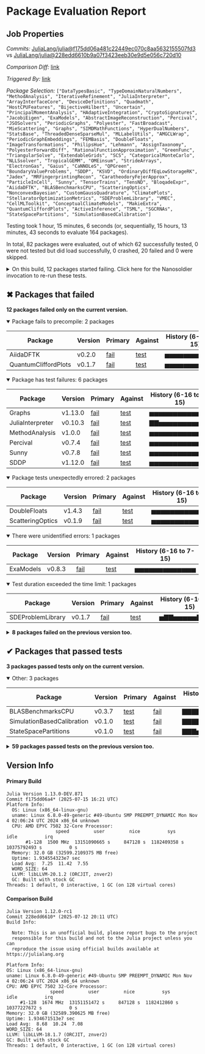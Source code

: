 # Package Evaluation Report

## Job Properties

*Commits:* [JuliaLang/julia@f175dd06a481c22449ec070c8aa5632155507fd3](https://github.com/JuliaLang/julia/commit/f175dd06a481c22449ec070c8aa5632155507fd3) vs [JuliaLang/julia@228edd6610b9a07f3423eeb30e9d5e056c720d10](https://github.com/JuliaLang/julia/commit/228edd6610b9a07f3423eeb30e9d5e056c720d10)

*Comparison Diff:* [link](https://github.com/JuliaLang/julia/compare/228edd6610b9a07f3423eeb30e9d5e056c720d10...f175dd06a481c22449ec070c8aa5632155507fd3)

*Triggered By:* [link](https://github.com/JuliaLang/julia/pull/58948#issuecomment-3074321607)

*Package Selection:* `["DataTypesBasic", "TypeDomainNaturalNumbers", "MethodAnalysis", "IterativeRefinement", "JuliaInterpreter", "ArrayInterfaceCore", "DeviceDefinitions", "Quadmath", "HostCPUFeatures", "BijectiveHilbert", "Uncertain", "PrincipalMomentAnalysis", "HAdaptiveIntegration", "CryptoSignatures", "JacobiEigen", "ExaModels", "AbstractImageReconstruction", "Percival", "JSOSolvers", "PeriodicGraphs", "Polyester", "FastBroadcast", "MieScattering", "Graphs", "SIMDMathFunctions", "HyperDualNumbers", "StatsBase", "ThreadedDenseSparseMul", "MLLabelUtils", "AMGCLWrap", "PeriodicGraphEmbeddings", "FEMBasis", "DoubleFloats", "ImageTransformations", "PhilipsHue", "Lehmann", "AssignTaxonomy", "PolyesterForwardDiff", "RationalFunctionApproximation", "GreenFunc", "TriangularSolve", "ExtendableGrids", "SCS", "CategoricalMonteCarlo", "NLLSsolver", "TropicalGEMM", "OMEinsum", "StrideArrays", "ElectronGas", "Gaius", "CaNNOLeS", "QPGreen", "BoundaryValueProblems", "SDDP", "KSVD", "OrdinaryDiffEqLowStorageRK", "Jadex", "MRFingerprintingRecon", "CaratheodoryFejerApprox", "ParticleInCell", "Sunny", "TensorTrains", "TensND", "BloqadeExpr", "AiidaDFTK", "BLASBenchmarksCPU", "ScatteringOptics", "NonconvexBayesian", "CustomGaussQuadrature", "ClimatePlots", "StellaratorOptimizationMetrics", "SDEProblemLibrary", "VMEC", "CellMLToolkit", "ConceptualClimateModels", "MakieExtra", "QuantumCliffordPlots", "ActiveInference", "TSML", "SGCRNAs", "StateSpacePartitions", "SimulationBasedCalibration"]`

Testing took 1 hour, 15 minutes, 6 seconds (or, sequentially, 15 hours, 13 minutes, 43 seconds to evaluate 164 packages).

In total, 82 packages were evaluated, out of which 62 successfully tested, 0 were not tested but did load successfully, 0 crashed, 20 failed and 0 were skipped.


<details><summary>On this build, 12 packages started failing. Click here for the Nanosoldier invocation to re-run these tests.</summary>
<p>

```
@nanosoldier `runtests(["MethodAnalysis", "DoubleFloats", "JuliaInterpreter", "Percival", "Graphs", "Sunny", "AiidaDFTK", "SDDP", "ScatteringOptics", "ExaModels", "SDEProblemLibrary", "QuantumCliffordPlots"], vs = ":release-1.12")`
```

</p>
</details>


## ✖ Packages that failed

**12 packages failed only on the current version.**

<details open><summary>Package fails to precompile: 2 packages</summary>
<p>


| Package | Version | Primary | Against | History (6-16 to 7-15) |
| ------- | ------- | ------- | ------- | ------- |
| AiidaDFTK | v0.2.0 | [fail](https://s3.amazonaws.com/julialang-reports/nanosoldier/pkgeval/by_hash/f175dd0_vs_228edd6/AiidaDFTK.primary.log) | [test](https://s3.amazonaws.com/julialang-reports/nanosoldier/pkgeval/by_hash/f175dd0_vs_228edd6/AiidaDFTK.against.log) | <span class="history">▅▅▅▅▅▅▅▅▅▅▅▅▅</span> |
| QuantumCliffordPlots | v0.1.7 | [fail](https://s3.amazonaws.com/julialang-reports/nanosoldier/pkgeval/by_hash/f175dd0_vs_228edd6/QuantumCliffordPlots.primary.log) | [test](https://s3.amazonaws.com/julialang-reports/nanosoldier/pkgeval/by_hash/f175dd0_vs_228edd6/QuantumCliffordPlots.against.log) | <span class="history">▅▅▅▅▅▅▅▅▅▅▅▅▅</span> |

</p>
</details>

<details open><summary>Package has test failures: 6 packages</summary>
<p>


| Package | Version | Primary | Against | History (6-16 to 7-15) |
| ------- | ------- | ------- | ------- | ------- |
| Graphs | v1.13.0 | [fail](https://s3.amazonaws.com/julialang-reports/nanosoldier/pkgeval/by_hash/f175dd0_vs_228edd6/Graphs.primary.log) | [test](https://s3.amazonaws.com/julialang-reports/nanosoldier/pkgeval/by_hash/f175dd0_vs_228edd6/Graphs.against.log) | <span class="history">▅▅▅▅▅▅▅▅▅▅▅▅▅</span> |
| JuliaInterpreter | v0.10.3 | [fail](https://s3.amazonaws.com/julialang-reports/nanosoldier/pkgeval/by_hash/f175dd0_vs_228edd6/JuliaInterpreter.primary.log) | [test](https://s3.amazonaws.com/julialang-reports/nanosoldier/pkgeval/by_hash/f175dd0_vs_228edd6/JuliaInterpreter.against.log) | <span class="history">▇▇▅▅▅▅▅▅▅▅▅▅▅</span> |
| MethodAnalysis | v1.0.0 | [fail](https://s3.amazonaws.com/julialang-reports/nanosoldier/pkgeval/by_hash/f175dd0_vs_228edd6/MethodAnalysis.primary.log) | [test](https://s3.amazonaws.com/julialang-reports/nanosoldier/pkgeval/by_hash/f175dd0_vs_228edd6/MethodAnalysis.against.log) | <span class="history">▅▅▅▅▅▅▅▅▅▅▅▇▇</span> |
| Percival | v0.7.4 | [fail](https://s3.amazonaws.com/julialang-reports/nanosoldier/pkgeval/by_hash/f175dd0_vs_228edd6/Percival.primary.log) | [test](https://s3.amazonaws.com/julialang-reports/nanosoldier/pkgeval/by_hash/f175dd0_vs_228edd6/Percival.against.log) | <span class="history">▅▅▅▅▅▅▅▅▅▅▅▅▅</span> |
| Sunny | v0.7.8 | [fail](https://s3.amazonaws.com/julialang-reports/nanosoldier/pkgeval/by_hash/f175dd0_vs_228edd6/Sunny.primary.log) | [test](https://s3.amazonaws.com/julialang-reports/nanosoldier/pkgeval/by_hash/f175dd0_vs_228edd6/Sunny.against.log) | <span class="history">▅▅▅▅▅▅▅▅▅▅▅▅▅</span> |
| SDDP | v1.12.0 | [fail](https://s3.amazonaws.com/julialang-reports/nanosoldier/pkgeval/by_hash/f175dd0_vs_228edd6/SDDP.primary.log) | [test](https://s3.amazonaws.com/julialang-reports/nanosoldier/pkgeval/by_hash/f175dd0_vs_228edd6/SDDP.against.log) | <span class="history">▅▅▅▅▅▅▅▅▅▅▅▅▅</span> |

</p>
</details>

<details open><summary>Package tests unexpectedly errored: 2 packages</summary>
<p>


| Package | Version | Primary | Against | History (6-16 to 7-15) |
| ------- | ------- | ------- | ------- | ------- |
| DoubleFloats | v1.4.3 | [fail](https://s3.amazonaws.com/julialang-reports/nanosoldier/pkgeval/by_hash/f175dd0_vs_228edd6/DoubleFloats.primary.log) | [test](https://s3.amazonaws.com/julialang-reports/nanosoldier/pkgeval/by_hash/f175dd0_vs_228edd6/DoubleFloats.against.log) | <span class="history">▅▅▅▅▅▅▅▅▅▅▅▅▅</span> |
| ScatteringOptics | v0.1.9 | [fail](https://s3.amazonaws.com/julialang-reports/nanosoldier/pkgeval/by_hash/f175dd0_vs_228edd6/ScatteringOptics.primary.log) | [test](https://s3.amazonaws.com/julialang-reports/nanosoldier/pkgeval/by_hash/f175dd0_vs_228edd6/ScatteringOptics.against.log) | <span class="history">▅▅▅▅▅▅▅▅▅▅▅▅▅</span> |

</p>
</details>

<details open><summary>There were unidentified errors: 1 packages</summary>
<p>


| Package | Version | Primary | Against | History (6-16 to 7-15) |
| ------- | ------- | ------- | ------- | ------- |
| ExaModels | v0.8.3 | [fail](https://s3.amazonaws.com/julialang-reports/nanosoldier/pkgeval/by_hash/f175dd0_vs_228edd6/ExaModels.primary.log) | [test](https://s3.amazonaws.com/julialang-reports/nanosoldier/pkgeval/by_hash/f175dd0_vs_228edd6/ExaModels.against.log) | <span class="history">▅▅▅▅▅▅▅▅▅▅▅▅▅</span> |

</p>
</details>

<details open><summary>Test duration exceeded the time limit: 1 packages</summary>
<p>


| Package | Version | Primary | Against | History (6-16 to 7-15) |
| ------- | ------- | ------- | ------- | ------- |
| SDEProblemLibrary | v0.1.7 | [fail](https://s3.amazonaws.com/julialang-reports/nanosoldier/pkgeval/by_hash/f175dd0_vs_228edd6/SDEProblemLibrary.primary.log) | [test](https://s3.amazonaws.com/julialang-reports/nanosoldier/pkgeval/by_hash/f175dd0_vs_228edd6/SDEProblemLibrary.against.log) | <span class="history">▅▇▇▅▅▅▅▅▇▇▅▇▇</span> |

</p>
</details>


<details><summary><strong>8 packages failed on the previous version too.</strong></summary>
<p>

<details open><summary>Package tests unexpectedly errored: 1 packages</summary>
<p>


| Package | History (6-16 to 7-15) |
| ------- | ------- |
| [OMEinsum v0.8.8](https://s3.amazonaws.com/julialang-reports/nanosoldier/pkgeval/by_hash/f175dd0_vs_228edd6/OMEinsum.primary.log) | <span class="history">▅▅▅▅▅▅▅▅▅▅▅▅▅</span> |

</p>
</details>

<details open><summary>Tests became inactive: 1 packages</summary>
<p>


| Package | History (6-16 to 7-15) |
| ------- | ------- |
| [PhilipsHue v0.0.1](https://s3.amazonaws.com/julialang-reports/nanosoldier/pkgeval/by_hash/f175dd0_vs_228edd6/PhilipsHue.primary.log) | <span class="history">▅▅▅▅▅▅▅▅▅▅▅▅▅</span> |

</p>
</details>

<details open><summary>Test duration exceeded the time limit: 6 packages</summary>
<p>


| Package | History (6-16 to 7-15) |
| ------- | ------- |
| [OrdinaryDiffEqLowStorageRK v1.3.0](https://s3.amazonaws.com/julialang-reports/nanosoldier/pkgeval/by_hash/f175dd0_vs_228edd6/OrdinaryDiffEqLowStorageRK.primary.log) | <span class="history">▅▅▅▅▅▅▅▅▇▅▅▅▅</span> |
| [MakieExtra v0.1.58](https://s3.amazonaws.com/julialang-reports/nanosoldier/pkgeval/by_hash/f175dd0_vs_228edd6/MakieExtra.primary.log) | <span class="history">▇▅▇▅▅▇▇▇▇▅▅▇▅</span> |
| [CellMLToolkit v2.15.0](https://s3.amazonaws.com/julialang-reports/nanosoldier/pkgeval/by_hash/f175dd0_vs_228edd6/CellMLToolkit.primary.log) | <span class="history">▇▅▇▅▅▅▅▅▇▅▇▇▅</span> |
| [ConceptualClimateModels v1.0.2](https://s3.amazonaws.com/julialang-reports/nanosoldier/pkgeval/by_hash/f175dd0_vs_228edd6/ConceptualClimateModels.primary.log) | <span class="history">▇▅▅▅▅▅▅▅▇▇▇▅▇</span> |
| [SGCRNAs v1.0.0](https://s3.amazonaws.com/julialang-reports/nanosoldier/pkgeval/by_hash/f175dd0_vs_228edd6/SGCRNAs.primary.log) | <span class="history">▅▅▇▇▅▇▅▇▅▅▅▅▅</span> |
| [ActiveInference v0.1.2](https://s3.amazonaws.com/julialang-reports/nanosoldier/pkgeval/by_hash/f175dd0_vs_228edd6/ActiveInference.primary.log) | <span class="history">▅▅▅▅▅▅▅▅▅▅▅▅▅</span> |

</p>
</details>


</p>
</details>


## ✔ Packages that passed tests

**3 packages passed tests only on the current version.**

<details open><summary>Other: 3 packages</summary>
<p>


| Package | Version | Primary | Against | History (6-16 to 7-15) |
| ------- | ------- | ------- | ------- | ------- |
| BLASBenchmarksCPU | v0.3.7 | [test](https://s3.amazonaws.com/julialang-reports/nanosoldier/pkgeval/by_hash/f175dd0_vs_228edd6/BLASBenchmarksCPU.primary.log) | [fail](https://s3.amazonaws.com/julialang-reports/nanosoldier/pkgeval/by_hash/f175dd0_vs_228edd6/BLASBenchmarksCPU.against.log) | <span class="history">▇▇▇▇▇▇▇▇▇▇▇▇▇</span> |
| SimulationBasedCalibration | v0.1.0 | [test](https://s3.amazonaws.com/julialang-reports/nanosoldier/pkgeval/by_hash/f175dd0_vs_228edd6/SimulationBasedCalibration.primary.log) | [fail](https://s3.amazonaws.com/julialang-reports/nanosoldier/pkgeval/by_hash/f175dd0_vs_228edd6/SimulationBasedCalibration.against.log) | <span class="history">▇▇▇▇▇▇▇▇▇▇▅▇▇</span> |
| StateSpacePartitions | v0.1.0 | [test](https://s3.amazonaws.com/julialang-reports/nanosoldier/pkgeval/by_hash/f175dd0_vs_228edd6/StateSpacePartitions.primary.log) | [fail](https://s3.amazonaws.com/julialang-reports/nanosoldier/pkgeval/by_hash/f175dd0_vs_228edd6/StateSpacePartitions.against.log) | <span class="history">▇▇▇▅▅▅▅▅▇▇▇▇▇</span> |

</p>
</details>


<details><summary><strong>59 packages passed tests on the previous version too.</strong></summary>
<p>

<details open><summary>Other: 59 packages</summary>
<p>


| Package | History (6-16 to 7-15) |
| ------- | ------- |
| [StatsBase v0.34.5](https://s3.amazonaws.com/julialang-reports/nanosoldier/pkgeval/by_hash/f175dd0_vs_228edd6/StatsBase.primary.log) | <span class="history">▇▇▇▇▇▇▇▇▇▅▇▇▇</span> |
| [HostCPUFeatures v0.1.17](https://s3.amazonaws.com/julialang-reports/nanosoldier/pkgeval/by_hash/f175dd0_vs_228edd6/HostCPUFeatures.primary.log) | <span class="history">▇▇▇▇▇▇▇▇▇▇▇▇▇</span> |
| [Polyester v0.7.18](https://s3.amazonaws.com/julialang-reports/nanosoldier/pkgeval/by_hash/f175dd0_vs_228edd6/Polyester.primary.log) | <span class="history">▇▇▇▇▇▇▇▇▇▇▇▇▇</span> |
| [FastBroadcast v0.3.5](https://s3.amazonaws.com/julialang-reports/nanosoldier/pkgeval/by_hash/f175dd0_vs_228edd6/FastBroadcast.primary.log) | <span class="history">▇▇▇▇▇▇▇▇▇▇▇▇▇</span> |
| [TriangularSolve v0.2.1](https://s3.amazonaws.com/julialang-reports/nanosoldier/pkgeval/by_hash/f175dd0_vs_228edd6/TriangularSolve.primary.log) | <span class="history">▇▇▇▇▇▇▇▇▇▇▇▇▇</span> |
| [ImageTransformations v0.10.2](https://s3.amazonaws.com/julialang-reports/nanosoldier/pkgeval/by_hash/f175dd0_vs_228edd6/ImageTransformations.primary.log) | <span class="history">▇▇▇▇▇▇▇▇▇▇▇▇▇</span> |
| [Quadmath v0.5.13](https://s3.amazonaws.com/julialang-reports/nanosoldier/pkgeval/by_hash/f175dd0_vs_228edd6/Quadmath.primary.log) | <span class="history">▇▇▇▇▇▇▇▇▇▇▇▇▇</span> |
| [ArrayInterfaceCore v0.1.29](https://s3.amazonaws.com/julialang-reports/nanosoldier/pkgeval/by_hash/f175dd0_vs_228edd6/ArrayInterfaceCore.primary.log) | <span class="history">▇▇▇▇▇▇▇▇▇▇▇▇▇</span> |
| [SCS v2.1.0](https://s3.amazonaws.com/julialang-reports/nanosoldier/pkgeval/by_hash/f175dd0_vs_228edd6/SCS.primary.log) | <span class="history">▇▇▅▅▅▅▅▅▅▅▇▇▇</span> |
| [HyperDualNumbers v4.0.10](https://s3.amazonaws.com/julialang-reports/nanosoldier/pkgeval/by_hash/f175dd0_vs_228edd6/HyperDualNumbers.primary.log) | <span class="history">▇▇▇▇▇▇▇▇▇▇▇▇▇</span> |
| [MLLabelUtils v0.5.7](https://s3.amazonaws.com/julialang-reports/nanosoldier/pkgeval/by_hash/f175dd0_vs_228edd6/MLLabelUtils.primary.log) | <span class="history">▇▇▇▇▇▇▇▇▇▇▇▇▇</span> |
| [AMGCLWrap v2.1.0](https://s3.amazonaws.com/julialang-reports/nanosoldier/pkgeval/by_hash/f175dd0_vs_228edd6/AMGCLWrap.primary.log) | <span class="history">▇▇▇▅▅▅▅▅▇▇▇▇▇</span> |
| [BloqadeExpr v0.2.3](https://s3.amazonaws.com/julialang-reports/nanosoldier/pkgeval/by_hash/f175dd0_vs_228edd6/BloqadeExpr.primary.log) | <span class="history">▇▇▇▇▇▇▇▇▇▇▇▇▇</span> |
| [StrideArrays v0.1.29](https://s3.amazonaws.com/julialang-reports/nanosoldier/pkgeval/by_hash/f175dd0_vs_228edd6/StrideArrays.primary.log) | <span class="history">▇▇▇▇▇▇▇▇▇▇▇▇▇</span> |
| [ExtendableGrids v1.14.0](https://s3.amazonaws.com/julialang-reports/nanosoldier/pkgeval/by_hash/f175dd0_vs_228edd6/ExtendableGrids.primary.log) | <span class="history">▇▇▇▇▇▇▇▇▇▇▇▇▇</span> |
| [DataTypesBasic v2.0.3](https://s3.amazonaws.com/julialang-reports/nanosoldier/pkgeval/by_hash/f175dd0_vs_228edd6/DataTypesBasic.primary.log) | <span class="history">▇▇▇▇▇▇▇▇▇▇▇▇▇</span> |
| [FEMBasis v0.3.2](https://s3.amazonaws.com/julialang-reports/nanosoldier/pkgeval/by_hash/f175dd0_vs_228edd6/FEMBasis.primary.log) | <span class="history">▇▇▇▇▇▇▇▇▇▇▇▇▇</span> |
| [JSOSolvers v0.14.0](https://s3.amazonaws.com/julialang-reports/nanosoldier/pkgeval/by_hash/f175dd0_vs_228edd6/JSOSolvers.primary.log) | <span class="history">▇▇▇▇▇▇▇▇▇▇▇▇▇</span> |
| [CryptoSignatures v0.4.0](https://s3.amazonaws.com/julialang-reports/nanosoldier/pkgeval/by_hash/f175dd0_vs_228edd6/CryptoSignatures.primary.log) | <span class="history">▇▇▇▇▇▇▇▇▇▇▇▇▇</span> |
| [Lehmann v0.2.7](https://s3.amazonaws.com/julialang-reports/nanosoldier/pkgeval/by_hash/f175dd0_vs_228edd6/Lehmann.primary.log) | <span class="history">▇▇▇▇▇▇▇▇▇▇▇▇▇</span> |
| [PeriodicGraphs v0.10.3](https://s3.amazonaws.com/julialang-reports/nanosoldier/pkgeval/by_hash/f175dd0_vs_228edd6/PeriodicGraphs.primary.log) | <span class="history">▇▇▇▇▇▇▇▇▇▇▇▇▇</span> |
| [GreenFunc v0.2.6](https://s3.amazonaws.com/julialang-reports/nanosoldier/pkgeval/by_hash/f175dd0_vs_228edd6/GreenFunc.primary.log) | <span class="history">▇▇▇▇▇▇▇▇▇▇▇▇▇</span> |
| [TypeDomainNaturalNumbers v8.0.0](https://s3.amazonaws.com/julialang-reports/nanosoldier/pkgeval/by_hash/f175dd0_vs_228edd6/TypeDomainNaturalNumbers.primary.log) | <span class="history">▇▇▇▇▇▇▇▇▇▇▇▇▇</span> |
| [PrincipalMomentAnalysis v0.2.2](https://s3.amazonaws.com/julialang-reports/nanosoldier/pkgeval/by_hash/f175dd0_vs_228edd6/PrincipalMomentAnalysis.primary.log) | <span class="history">▇▇▇▇▇▇▇▇▇▇▇▇▇</span> |
| [ThreadedDenseSparseMul v0.5.1](https://s3.amazonaws.com/julialang-reports/nanosoldier/pkgeval/by_hash/f175dd0_vs_228edd6/ThreadedDenseSparseMul.primary.log) | <span class="history">▇▇▇▇▇▇▇▇▇▇▇▇▇</span> |
| [PeriodicGraphEmbeddings v0.3.3](https://s3.amazonaws.com/julialang-reports/nanosoldier/pkgeval/by_hash/f175dd0_vs_228edd6/PeriodicGraphEmbeddings.primary.log) | <span class="history">▇▇▇▇▇▇▇▇▇▇▇▇▇</span> |
| [BijectiveHilbert v0.5.0](https://s3.amazonaws.com/julialang-reports/nanosoldier/pkgeval/by_hash/f175dd0_vs_228edd6/BijectiveHilbert.primary.log) | <span class="history">▇▇▇▇▇▇▇▇▇▇▇▇▇</span> |
| [NLLSsolver v4.0.3](https://s3.amazonaws.com/julialang-reports/nanosoldier/pkgeval/by_hash/f175dd0_vs_228edd6/NLLSsolver.primary.log) | <span class="history">▇▇▇▇▇▇▇▇▇▇▇▇▇</span> |
| [Gaius v0.6.8](https://s3.amazonaws.com/julialang-reports/nanosoldier/pkgeval/by_hash/f175dd0_vs_228edd6/Gaius.primary.log) | <span class="history">▇▇▇▇▇▇▇▇▇▇▇▇▇</span> |
| [TensorTrains v0.12.1](https://s3.amazonaws.com/julialang-reports/nanosoldier/pkgeval/by_hash/f175dd0_vs_228edd6/TensorTrains.primary.log) | <span class="history">▇▇▅▅▇▅▇▅▅▇▅▅▇</span> |
| [BoundaryValueProblems v0.1.1](https://s3.amazonaws.com/julialang-reports/nanosoldier/pkgeval/by_hash/f175dd0_vs_228edd6/BoundaryValueProblems.primary.log) | <span class="history">▇▇▇▇▇▇▇▇▇▇▇▇▇</span> |
| [ElectronGas v0.2.6](https://s3.amazonaws.com/julialang-reports/nanosoldier/pkgeval/by_hash/f175dd0_vs_228edd6/ElectronGas.primary.log) | <span class="history">▇▇▇▇▇▇▇▇▇▇▇▇▇</span> |
| [AbstractImageReconstruction v0.5.4](https://s3.amazonaws.com/julialang-reports/nanosoldier/pkgeval/by_hash/f175dd0_vs_228edd6/AbstractImageReconstruction.primary.log) | <span class="history">▇▇▇▇▇▇▇▇▇▇▇▇▇</span> |
| [TSML v2.7.8](https://s3.amazonaws.com/julialang-reports/nanosoldier/pkgeval/by_hash/f175dd0_vs_228edd6/TSML.primary.log) | <span class="history">▇▇▇▇▇▇▇▇▇▅▇▇▅</span> |
| [DeviceDefinitions v0.1.5](https://s3.amazonaws.com/julialang-reports/nanosoldier/pkgeval/by_hash/f175dd0_vs_228edd6/DeviceDefinitions.primary.log) | <span class="history">▇▇▇▇▇▇▇▇▇▇▇▇▇</span> |
| [JacobiEigen v1.0.1](https://s3.amazonaws.com/julialang-reports/nanosoldier/pkgeval/by_hash/f175dd0_vs_228edd6/JacobiEigen.primary.log) | <span class="history">▇▇▇▇▇▇▇▇▇▇▇▇▇</span> |
| [MieScattering v1.0.4](https://s3.amazonaws.com/julialang-reports/nanosoldier/pkgeval/by_hash/f175dd0_vs_228edd6/MieScattering.primary.log) | <span class="history">▇▇▇▇▇▇▇▇▇▇▇▇▇</span> |
| [PolyesterForwardDiff v0.1.3](https://s3.amazonaws.com/julialang-reports/nanosoldier/pkgeval/by_hash/f175dd0_vs_228edd6/PolyesterForwardDiff.primary.log) | <span class="history">▇▇▇▇▇▇▇▇▇▇▇▇▇</span> |
| [HAdaptiveIntegration v0.2.0](https://s3.amazonaws.com/julialang-reports/nanosoldier/pkgeval/by_hash/f175dd0_vs_228edd6/HAdaptiveIntegration.primary.log) | <span class="history">▇▇▇▇▇▇▇▇▇▇▇▇▇</span> |
| [IterativeRefinement v0.2.1](https://s3.amazonaws.com/julialang-reports/nanosoldier/pkgeval/by_hash/f175dd0_vs_228edd6/IterativeRefinement.primary.log) | <span class="history">▇▇▇▇▇▇▇▇▇▇▇▇▇</span> |
| [SIMDMathFunctions v0.1.3](https://s3.amazonaws.com/julialang-reports/nanosoldier/pkgeval/by_hash/f175dd0_vs_228edd6/SIMDMathFunctions.primary.log) | <span class="history">▇▇▇▇▇▇▇▇▇▇▇▇▇</span> |
| [AssignTaxonomy v0.1.2](https://s3.amazonaws.com/julialang-reports/nanosoldier/pkgeval/by_hash/f175dd0_vs_228edd6/AssignTaxonomy.primary.log) | <span class="history">▇▇▇▇▇▇▇▇▇▇▇▇▇</span> |
| [KSVD v1.13.5](https://s3.amazonaws.com/julialang-reports/nanosoldier/pkgeval/by_hash/f175dd0_vs_228edd6/KSVD.primary.log) | <span class="history">▇▇▇▇▅▇▇▇▇▇▇▇▇</span> |
| [TropicalGEMM v0.2.0](https://s3.amazonaws.com/julialang-reports/nanosoldier/pkgeval/by_hash/f175dd0_vs_228edd6/TropicalGEMM.primary.log) | <span class="history">▇▇▇▇▇▇▇▇▇▇▇▇▇</span> |
| [Jadex v0.3.3](https://s3.amazonaws.com/julialang-reports/nanosoldier/pkgeval/by_hash/f175dd0_vs_228edd6/Jadex.primary.log) | <span class="history">▇▇▇▇▇▇▇▇▇▇▇▇▇</span> |
| [RationalFunctionApproximation v0.2.4](https://s3.amazonaws.com/julialang-reports/nanosoldier/pkgeval/by_hash/f175dd0_vs_228edd6/RationalFunctionApproximation.primary.log) | <span class="history">▇▇▇▇▇▇▇▇▇▇▇▇▇</span> |
| [MRFingerprintingRecon v0.8.3](https://s3.amazonaws.com/julialang-reports/nanosoldier/pkgeval/by_hash/f175dd0_vs_228edd6/MRFingerprintingRecon.primary.log) | <span class="history">▇▇▇▇▇▇▇▇▇▇▇▇▇</span> |
| [CaNNOLeS v0.8.0](https://s3.amazonaws.com/julialang-reports/nanosoldier/pkgeval/by_hash/f175dd0_vs_228edd6/CaNNOLeS.primary.log) | <span class="history">▇▇▇▇▇▇▇▇▇▇▇▇▇</span> |
| [TensND v0.1.5](https://s3.amazonaws.com/julialang-reports/nanosoldier/pkgeval/by_hash/f175dd0_vs_228edd6/TensND.primary.log) | <span class="history">▇▇▇▇▇▇▇▇▇▇▇▇▇</span> |
| [CategoricalMonteCarlo v0.1.0](https://s3.amazonaws.com/julialang-reports/nanosoldier/pkgeval/by_hash/f175dd0_vs_228edd6/CategoricalMonteCarlo.primary.log) | <span class="history">▇▇▇▇▇▇▇▇▇▇▇▇▇</span> |
| [CaratheodoryFejerApprox v0.1.0](https://s3.amazonaws.com/julialang-reports/nanosoldier/pkgeval/by_hash/f175dd0_vs_228edd6/CaratheodoryFejerApprox.primary.log) | <span class="history">▇▇▇▅▅▅▅▅▇▇▇▇▇</span> |
| [VMEC v0.8.2](https://s3.amazonaws.com/julialang-reports/nanosoldier/pkgeval/by_hash/f175dd0_vs_228edd6/VMEC.primary.log) | <span class="history">▇▇▇▇▇▇▇▇▇▇▇▇▇</span> |
| [StellaratorOptimizationMetrics v0.8.3](https://s3.amazonaws.com/julialang-reports/nanosoldier/pkgeval/by_hash/f175dd0_vs_228edd6/StellaratorOptimizationMetrics.primary.log) | <span class="history">▇▇▇▇▇▇▇▇▇▇▇▇▇</span> |
| [CustomGaussQuadrature v1.0.6](https://s3.amazonaws.com/julialang-reports/nanosoldier/pkgeval/by_hash/f175dd0_vs_228edd6/CustomGaussQuadrature.primary.log) | <span class="history">▇▇▇▇▇▇▇▇▇▇▇▇</span> |
| [Uncertain v0.1.10](https://s3.amazonaws.com/julialang-reports/nanosoldier/pkgeval/by_hash/f175dd0_vs_228edd6/Uncertain.primary.log) | <span class="history">▇▇▇▇▇▇▇▇▇▇▇▅▇</span> |
| [QPGreen v0.2.2](https://s3.amazonaws.com/julialang-reports/nanosoldier/pkgeval/by_hash/f175dd0_vs_228edd6/QPGreen.primary.log) | <span class="history">▇▇▇▇▇▇▇▇▇▇▇▇▇</span> |
| [ClimatePlots v0.5.0](https://s3.amazonaws.com/julialang-reports/nanosoldier/pkgeval/by_hash/f175dd0_vs_228edd6/ClimatePlots.primary.log) | <span class="history">▇▅▇▅▅▅▅▅▅▇▅▅▇</span> |
| [ParticleInCell v1.1.0](https://s3.amazonaws.com/julialang-reports/nanosoldier/pkgeval/by_hash/f175dd0_vs_228edd6/ParticleInCell.primary.log) | <span class="history">▇▇▇▅▅▅▅▅▇▇▇▇▇</span> |
| [NonconvexBayesian v0.1.5](https://s3.amazonaws.com/julialang-reports/nanosoldier/pkgeval/by_hash/f175dd0_vs_228edd6/NonconvexBayesian.primary.log) | <span class="history">▇▇▇▇▇▇▇▇▇▇▇▇▅</span> |

</p>
</details>


</p>
</details>


## Version Info

#### Primary Build

```
Julia Version 1.13.0-DEV.871
Commit f175dd06a4* (2025-07-15 16:21 UTC)
Platform Info:
  OS: Linux (x86_64-linux-gnu)
  uname: Linux 6.8.0-49-generic #49-Ubuntu SMP PREEMPT_DYNAMIC Mon Nov  4 02:06:24 UTC 2024 x86_64 unknown
  CPU: AMD EPYC 7502 32-Core Processor: 
                  speed         user         nice          sys         idle          irq
       #1-128  1500 MHz  13151090665 s     847128 s  1182409358 s  10375792493 s          0 s
  Memory: 32.0 GB (32599.2109375 MB free)
  Uptime: 1.934554323e7 sec
  Load Avg:  7.25  11.42  7.55
  WORD_SIZE: 64
  LLVM: libLLVM-20.1.2 (ORCJIT, znver2)
  GC: Built with stock GC
Threads: 1 default, 0 interactive, 1 GC (on 128 virtual cores)

```

  #### Comparison Build

  ```
Julia Version 1.12.0-rc1
Commit 228edd6610* (2025-07-12 20:11 UTC)
Build Info:

    Note: This is an unofficial build, please report bugs to the project
    responsible for this build and not to the Julia project unless you can
    reproduce the issue using official builds available at https://julialang.org

Platform Info:
  OS: Linux (x86_64-linux-gnu)
  uname: Linux 6.8.0-49-generic #49-Ubuntu SMP PREEMPT_DYNAMIC Mon Nov  4 02:06:24 UTC 2024 x86_64 unknown
  CPU: AMD EPYC 7502 32-Core Processor: 
                  speed         user         nice          sys         idle          irq
       #1-128  1674 MHz  13151151472 s     847128 s  1182412860 s  10377227672 s          0 s
  Memory: 32.0 GB (32589.390625 MB free)
  Uptime: 1.934671513e7 sec
  Load Avg:  8.68  10.24  7.08
  WORD_SIZE: 64
  LLVM: libLLVM-18.1.7 (ORCJIT, znver2)
  GC: Built with stock GC
Threads: 1 default, 0 interactive, 1 GC (on 128 virtual cores)

  ```
  <!-- Generated on 2025-07-16T07:15:44.296 -->
